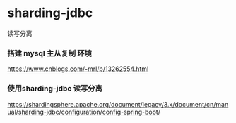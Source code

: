 # sharding-jdbc
读写分离

### 搭建 mysql 主从复制 环境
https://www.cnblogs.com/-mrl/p/13262554.html

### 使用sharding-jdbc 读写分离
https://shardingsphere.apache.org/document/legacy/3.x/document/cn/manual/sharding-jdbc/configuration/config-spring-boot/
